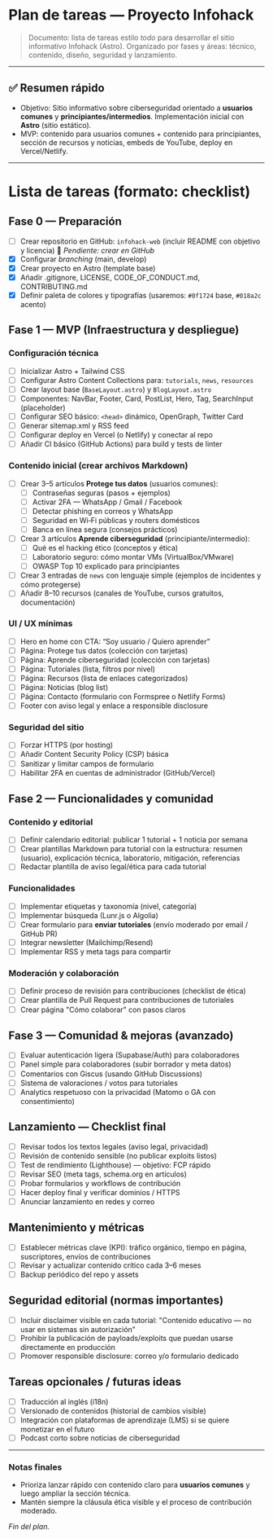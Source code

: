 # Plan de tareas — Proyecto **Infohack**

> Documento: lista de tareas estilo *todo* para desarrollar el sitio informativo Infohack (Astro). Organizado por fases y áreas: técnico, contenido, diseño, seguridad y lanzamiento.

---

## ✅ Resumen rápido

- Objetivo: Sitio informativo sobre ciberseguridad orientado a **usuarios comunes** y **principiantes/intermedios**. Implementación inicial con **Astro** (sitio estático).
- MVP: contenido para usuarios comunes + contenido para principiantes, sección de recursos y noticias, embeds de YouTube, deploy en Vercel/Netlify.

---

# Lista de tareas (formato: checklist)

## Fase 0 — Preparación
- [ ] Crear repositorio en GitHub: `infohack-web` (incluir README con objetivo y licencia) 🔄 *Pendiente: crear en GitHub*
- [x] Configurar _branching_ (main, develop)
- [x] Crear proyecto en Astro (template base)
- [x] Añadir .gitignore, LICENSE, CODE_OF_CONDUCT.md, CONTRIBUTING.md
- [x] Definir paleta de colores y tipografías (usaremos: `#0f1724` base, `#018a2c` acento)

## Fase 1 — MVP (Infraestructura y despliegue)
### Configuración técnica
- [ ] Inicializar Astro + Tailwind CSS
- [ ] Configurar Astro Content Collections para: `tutorials`, `news`, `resources`
- [ ] Crear layout base (`BaseLayout.astro`) y `BlogLayout.astro`
- [ ] Componentes: NavBar, Footer, Card, PostList, Hero, Tag, SearchInput (placeholder)
- [ ] Configurar SEO básico: `<head>` dinámico, OpenGraph, Twitter Card
- [ ] Generar sitemap.xml y RSS feed
- [ ] Configurar deploy en Vercel (o Netlify) y conectar al repo
- [ ] Añadir CI básico (GitHub Actions) para build y tests de linter

### Contenido inicial (crear archivos Markdown)
- [ ] Crear 3–5 artículos **Protege tus datos** (usuarios comunes):
  - [ ] Contraseñas seguras (pasos + ejemplos)
  - [ ] Activar 2FA — WhatsApp / Gmail / Facebook
  - [ ] Detectar phishing en correos y WhatsApp
  - [ ] Seguridad en Wi‑Fi públicas y routers domésticos
  - [ ] Banca en línea segura (consejos prácticos)
- [ ] Crear 3 artículos **Aprende ciberseguridad** (principiante/intermedio):
  - [ ] Qué es el hacking ético (conceptos y ética)
  - [ ] Laboratorio seguro: cómo montar VMs (VirtualBox/VMware)
  - [ ] OWASP Top 10 explicado para principiantes
- [ ] Crear 3 entradas de `news` con lenguaje simple (ejemplos de incidentes y cómo protegerse)
- [ ] Añadir 8–10 recursos (canales de YouTube, cursos gratuitos, documentación)

### UI / UX mínimas
- [ ] Hero en home con CTA: “Soy usuario / Quiero aprender”
- [ ] Página: Protege tus datos (colección con tarjetas)
- [ ] Página: Aprende ciberseguridad (colección con tarjetas)
- [ ] Página: Tutoriales (lista, filtros por nivel)
- [ ] Página: Recursos (lista de enlaces categorizados)
- [ ] Página: Noticias (blog list)
- [ ] Página: Contacto (formulario con Formspree o Netlify Forms)
- [ ] Footer con aviso legal y enlace a responsible disclosure

### Seguridad del sitio
- [ ] Forzar HTTPS (por hosting)
- [ ] Añadir Content Security Policy (CSP) básica
- [ ] Sanitizar y limitar campos de formulario
- [ ] Habilitar 2FA en cuentas de administrador (GitHub/Vercel)

## Fase 2 — Funcionalidades y comunidad
### Contenido y editorial
- [ ] Definir calendario editorial: publicar 1 tutorial + 1 noticia por semana
- [ ] Crear plantillas Markdown para tutorial con la estructura: resumen (usuario), explicación técnica, laboratorio, mitigación, referencias
- [ ] Redactar plantilla de aviso legal/ética para cada tutorial

### Funcionalidades
- [ ] Implementar etiquetas y taxonomía (nivel, categoría)
- [ ] Implementar búsqueda (Lunr.js o Algolia)
- [ ] Crear formulario para **enviar tutoriales** (envío moderado por email / GitHub PR)
- [ ] Integrar newsletter (Mailchimp/Resend)
- [ ] Implementar RSS y meta tags para compartir

### Moderación y colaboración
- [ ] Definir proceso de revisión para contribuciones (checklist de ética)
- [ ] Crear plantilla de Pull Request para contribuciones de tutoriales
- [ ] Crear página "Cómo colaborar" con pasos claros

## Fase 3 — Comunidad & mejoras (avanzado)
- [ ] Evaluar autenticación ligera (Supabase/Auth) para colaboradores
- [ ] Panel simple para colaboradores (subir borrador y meta datos)
- [ ] Comentarios con Giscus (usando GitHub Discussions)
- [ ] Sistema de valoraciones / votos para tutoriales
- [ ] Analytics respetuoso con la privacidad (Matomo o GA con consentimiento)

## Lanzamiento — Checklist final
- [ ] Revisar todos los textos legales (aviso legal, privacidad)
- [ ] Revisión de contenido sensible (no publicar exploits listos)
- [ ] Test de rendimiento (Lighthouse) — objetivo: FCP rápido
- [ ] Revisar SEO (meta tags, schema.org en artículos)
- [ ] Probar formularios y workflows de contribución
- [ ] Hacer deploy final y verificar dominios / HTTPS
- [ ] Anunciar lanzamiento en redes y correo

## Mantenimiento y métricas
- [ ] Establecer métricas clave (KPI): tráfico orgánico, tiempo en página, suscriptores, envíos de contribuciones
- [ ] Revisar y actualizar contenido crítico cada 3–6 meses
- [ ] Backup periódico del repo y assets

## Seguridad editorial (normas importantes)
- [ ] Incluir disclaimer visible en cada tutorial: "Contenido educativo — no usar en sistemas sin autorización"
- [ ] Prohibir la publicación de payloads/exploits que puedan usarse directamente en producción
- [ ] Promover responsible disclosure: correo y/o formulario dedicado

## Tareas opcionales / futuras ideas
- [ ] Traducción al inglés (i18n)
- [ ] Versionado de contenidos (historial de cambios visible)
- [ ] Integración con plataformas de aprendizaje (LMS) si se quiere monetizar en el futuro
- [ ] Podcast corto sobre noticias de ciberseguridad

---

### Notas finales
- Prioriza lanzar rápido con contenido claro para **usuarios comunes** y luego ampliar la sección técnica.
- Mantén siempre la cláusula ética visible y el proceso de contribución moderado.

*Fin del plan.*

